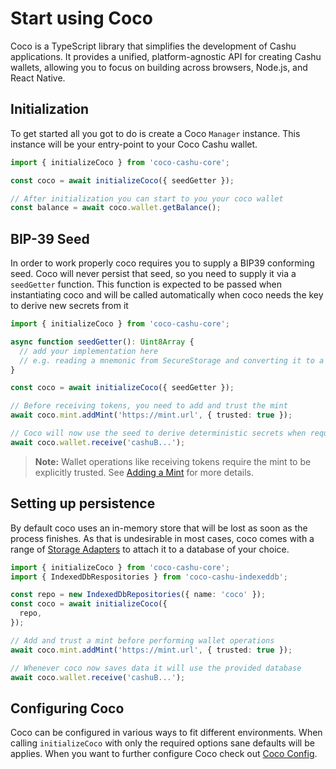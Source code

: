 # Start using Coco

Coco is a TypeScript library that simplifies the development of Cashu applications. It provides a unified, platform-agnostic API for creating Cashu wallets, allowing you to focus on building across browsers, Node.js, and React Native.

## Initialization

To get started all you got to do is create a Coco `Manager` instance. This instance will be your entry-point to your Coco Cashu wallet.

```ts
import { initializeCoco } from 'coco-cashu-core';

const coco = await initializeCoco({ seedGetter });

// After initialization you can start to you your coco wallet
const balance = await coco.wallet.getBalance();
```

## BIP-39 Seed

In order to work properly coco requires you to supply a BIP39 conforming seed. Coco will never persist that seed, so you need to supply it via a `seedGetter` function. This function is expected to be passed when instantiating coco and will be called automatically when coco needs the key to derive new secrets from it

```ts
import { initializeCoco } from 'coco-cashu-core';

async function seedGetter(): Uint8Array {
  // add your implementation here
  // e.g. reading a mnemonic from SecureStorage and converting it to a BIP-39 seed
}

const coco = await initializeCoco({ seedGetter });

// Before receiving tokens, you need to add and trust the mint
await coco.mint.addMint('https://mint.url', { trusted: true });

// Coco will now use the seed to derive deterministic secrets when required.
await coco.wallet.receive('cashuB...');
```

> **Note:** Wallet operations like receiving tokens require the mint to be explicitly trusted. See [Adding a Mint](./adding-mints.md) for more details.

## Setting up persistence

By default coco uses an in-memory store that will be lost as soon as the process finishes. As that is undesirable in most cases, coco comes with a range of [Storage Adapters](../pages/storage-adapters.md) to attach it to a database of your choice.

```ts
import { initializeCoco } from 'coco-cashu-core';
import { IndexedDbRespositories } from 'coco-cashu-indexeddb';

const repo = new IndexedDbRepositories({ name: 'coco' });
const coco = await initializeCoco({
  repo,
});

// Add and trust a mint before performing wallet operations
await coco.mint.addMint('https://mint.url', { trusted: true });

// Whenever coco now saves data it will use the provided database
await coco.wallet.receive('cashuB...');
```

## Configuring Coco

Coco can be configured in various ways to fit different environments. When calling `initializeCoco` with only the required options sane defaults will be applies. When you want to further configure Coco check out [Coco Config](../pages/coco-config.md).
